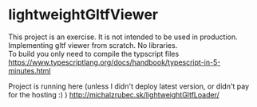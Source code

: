 # lightweightGltfViewer
This project is an exercise. It is not intended to be used in production.  
Implementing gltf viewer from scratch. No libraries.  
To build you only need to compile the typscript files https://www.typescriptlang.org/docs/handbook/typescript-in-5-minutes.html

Project is running here (unless I didn't deploy latest version, or didn't pay for the hosting :) )
http://michalzrubec.sk/lightweightGltfLoader/